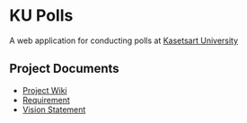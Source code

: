 # KU Polls

A web application for conducting polls at [Kasetsart University](https://www.ku.ac.th/)

## Project Documents

+ [Project Wiki](../../wiki/home)<br/>
+ [Requirement](../../wiki/requirement)<br/>
+ [Vision Statement](../../wiki/Vision%20Statement)
